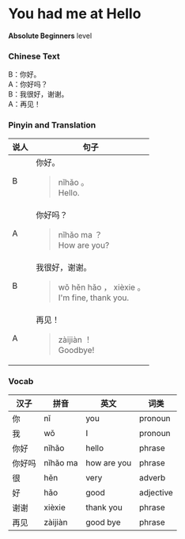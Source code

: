 # You had me at Hello
**Absolute Beginners** level
### Chinese Text
B：你好。<br />A：你好吗？<br />B：我很好，谢谢。<br />A：再见！

### Pinyin and Translation
|说人|句子|
|----|----|
|B|你好。<blockquote>nǐhǎo 。<br />Hello.</blockquote>|
|A|你好吗？<blockquote>nǐhǎo ma ？<br />How are you?</blockquote>|
|B|我很好，谢谢。<blockquote>wǒ hěn hǎo ， xièxie 。<br />I'm fine, thank you.</blockquote>|
|A|再见！<blockquote>zàijiàn ！<br />Goodbye!</blockquote>|
### Vocab
|汉子|拼音|英文|词类|
|----|----|----|----|
|你|nǐ|you|pronoun|
|我|wǒ|I|pronoun|
|你好|nǐhǎo|hello|phrase|
|你好吗|nǐhǎo ma|how are you|phrase|
|很|hěn|very|adverb|
|好|hǎo|good|adjective|
|谢谢|xièxie|thank you|phrase|
|再见|zàijiàn|good bye|phrase|